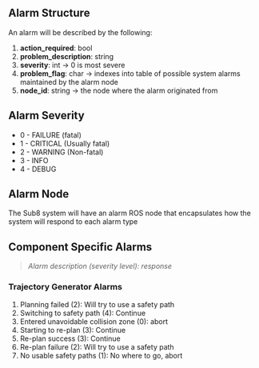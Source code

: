 ## Alarm Structure

An alarm will be described by the following: 

1. **action_required**: bool
1. **problem_description**: string
1. **severity**: int -> 0 is most severe 
1. **problem_flag**: char -> indexes into table of possible system alarms maintained by the alarm node
1. **node_id**: string -> the node where the alarm originated from 

## Alarm Severity 

* 0 - FAILURE (fatal)
* 1 - CRITICAL (Usually fatal) 
* 2 - WARNING (Non-fatal) 
* 3 - INFO 
* 4 - DEBUG 

## Alarm Node

The Sub8 system will have an alarm ROS node that encapsulates how the system will respond to each 
alarm type 

## Component Specific Alarms

> _Alarm description (severity level): response_

### Trajectory Generator Alarms

1. Planning failed (2): Will try to use a safety path
1. Switching to safety path (4): Continue
1. Entered unavoidable collision zone (0): abort
1. Starting to re-plan (3): Continue
1. Re-plan success (3): Continue
1. Re-plan failure (2): Will try to use a safety path 
1. No usable safety paths (1): No where to go, abort 